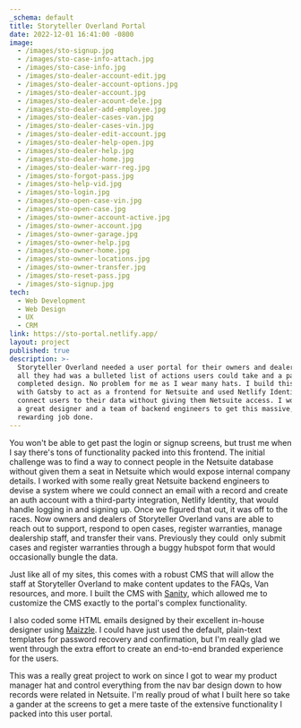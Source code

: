 ```yaml
---
_schema: default
title: Storyteller Overland Portal
date: 2022-12-01 16:41:00 -0800
image:
  - /images/sto-signup.jpg
  - /images/sto-case-info-attach.jpg
  - /images/sto-case-info.jpg
  - /images/sto-dealer-account-edit.jpg
  - /images/sto-dealer-account-options.jpg
  - /images/sto-dealer-account.jpg
  - /images/sto-dealer-acount-dele.jpg
  - /images/sto-dealer-add-employee.jpg
  - /images/sto-dealer-cases-van.jpg
  - /images/sto-dealer-cases-vin.jpg
  - /images/sto-dealer-edit-account.jpg
  - /images/sto-dealer-help-open.jpg
  - /images/sto-dealer-help.jpg
  - /images/sto-dealer-home.jpg
  - /images/sto-dealer-warr-reg.jpg
  - /images/sto-forgot-pass.jpg
  - /images/sto-help-vid.jpg
  - /images/sto-login.jpg
  - /images/sto-open-case-vin.jpg
  - /images/sto-open-case.jpg
  - /images/sto-owner-account-active.jpg
  - /images/sto-owner-account.jpg
  - /images/sto-owner-garage.jpg
  - /images/sto-owner-help.jpg
  - /images/sto-owner-home.jpg
  - /images/sto-owner-locations.jpg
  - /images/sto-owner-transfer.jpg
  - /images/sto-reset-pass.jpg
  - /images/sto-signup.jpg
tech:
  - Web Development
  - Web Design
  - UX
  - CRM
link: https://sto-portal.netlify.app/
layout: project
published: true
description: >-
  Storyteller Overland needed a user portal for their owners and dealers, but
  all they had was a bulleted list of actions users could take and a partially
  completed design. No problem for me as I wear many hats. I build this portal
  with Gatsby to act as a frontend for Netsuite and used Netlify Identity to
  connect users to their data without giving them Netsuite access. I worked with
  a great designer and a team of backend engineers to get this massive, but
  rewarding job done.  
---
```

You won't be able to get past the login or signup screens, but trust me when I say there's tons of functionality packed into this frontend. The initial challenge was to find a way to connect people in the Netsuite database without given them a seat in Netsuite which would expose internal company details. I worked with some really great Netsuite backend engineers to devise a system where we could connect an email with a record and create an auth account with a third-party integration, Netlify Identity, that would handle logging in and signing up. Once we figured that out, it was off to the races. Now owners and dealers of Storyteller Overland vans are able to reach out to support, respond to open cases, register warranties, manage dealership staff, and transfer their vans. Previously they could&nbsp; only submit cases and register warranties through a buggy hubspot form that would occasionally bungle the data.&nbsp;

Just like all of my sites, this comes with a robust CMS that will allow the staff at Storyteller Overland to make content updates to the FAQs, Van resources, and more. I built the CMS with [Sanity](https://www.sanity.io/), which allowed me to customize the CMS exactly to the portal's complex functionality.&nbsp;

I also coded some HTML emails designed by their excellent in-house designer using [Maizzle](https://maizzle.com/). I could have just used the default, plain-text templates for password recovery and confirmation, but I'm really glad we went through the extra effort to create an end-to-end branded experience for the users.&nbsp;

This was a really great project to work on since I got to wear my product manager hat and control everything from the nav bar design down to how records were related in Netsuite. I'm really proud of what I built here so take a gander at the screens to get a mere taste of the extensive functionality I packed into this user portal.&nbsp;